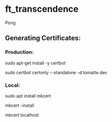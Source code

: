 # ft_transcendence

Pong

## Generating Certificates:

### Production:

sudo apt-get install -y certbot

sudo certbot certonly --standalone -d tomatte.dev

### Local:

sudo apt install mkcert

mkcert -install

mkcert localhost
